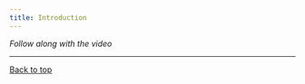 ```yaml
---
title: Introduction
---
```


_Follow along with the video_

---
<a name="top"></a>


[Back to top](#top)